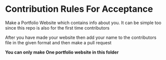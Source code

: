 # Contribution Rules For Acceptance

Make a Portfolio Website which contains info about you. It can be simple too since this repo is also for the first time contributors

After you have made your website then add your name to the contributors file in the given format and then make a pull request

**You can only make One portfolio website in this folder**
